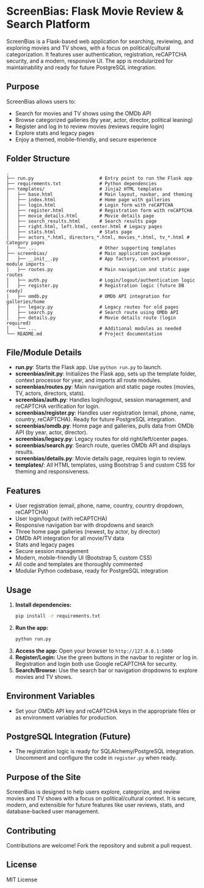 # ScreenBias: Flask Movie Review & Search Platform

ScreenBias is a Flask-based web application for searching, reviewing, and exploring movies and TV shows, with a focus on political/cultural categorization. It features user authentication, registration, reCAPTCHA security, and a modern, responsive UI. The app is modularized for maintainability and ready for future PostgreSQL integration.

## Purpose

ScreenBias allows users to:
- Search for movies and TV shows using the OMDb API
- Browse categorized galleries (by year, actor, director, political leaning)
- Register and log in to review movies (reviews require login)
- Explore stats and legacy pages
- Enjoy a themed, mobile-friendly, and secure experience

## Folder Structure

```
.
├── run.py                        # Entry point to run the Flask app
├── requirements.txt              # Python dependencies
├── templates/                    # Jinja2 HTML templates
│   ├── base.html                 # Main layout, navbar, and theming
│   ├── index.html                # Home page with galleries
│   ├── login.html                # Login form with reCAPTCHA
│   ├── register.html             # Registration form with reCAPTCHA
│   ├── movie_details.html        # Movie details page
│   ├── search_results.html       # Search results page
│   ├── right.html, left.html, center.html # Legacy pages
│   ├── stats.html                # Stats page
│   ├── actors_*.html, directors_*.html, movies_*.html, tv_*.html # Category pages
│   └── ...                       # Other supporting templates
├── screenbias/                   # Main application package
│   ├── __init__.py               # App factory, context processor, module imports
│   ├── routes.py                 # Main navigation and static page routes
│   ├── auth.py                   # Login/logout/authentication logic
│   ├── register.py               # Registration logic (future DB ready)
│   ├── omdb.py                   # OMDb API integration for galleries/home
│   ├── legacy.py                 # Legacy routes for old pages
│   ├── search.py                 # Search route using OMDb API
│   ├── details.py                # Movie details route (login required)
│   └── ...                       # Additional modules as needed
└── README.md                     # Project documentation
```

## File/Module Details

- **run.py**: Starts the Flask app. Use `python run.py` to launch.
- **screenbias/__init__.py**: Initializes the Flask app, sets up the template folder, context processor for year, and imports all route modules.
- **screenbias/routes.py**: Main navigation and static page routes (movies, TV, actors, directors, stats).
- **screenbias/auth.py**: Handles login/logout, session management, and reCAPTCHA verification for login.
- **screenbias/register.py**: Handles user registration (email, phone, name, country, reCAPTCHA). Ready for future PostgreSQL integration.
- **screenbias/omdb.py**: Home page and galleries, pulls data from OMDb API (by year, actor, director).
- **screenbias/legacy.py**: Legacy routes for old right/left/center pages.
- **screenbias/search.py**: Search route, queries OMDb API and displays results.
- **screenbias/details.py**: Movie details page, requires login to review.
- **templates/**: All HTML templates, using Bootstrap 5 and custom CSS for theming and responsiveness.

## Features

- User registration (email, phone, name, country, country dropdown, reCAPTCHA)
- User login/logout (with reCAPTCHA)
- Responsive navigation bar with dropdowns and search
- Three home page galleries (newest, by actor, by director)
- OMDb API integration for all movie/TV data
- Stats and legacy pages
- Secure session management
- Modern, mobile-friendly UI (Bootstrap 5, custom CSS)
- All code and templates are thoroughly commented
- Modular Python codebase, ready for PostgreSQL integration

## Usage

1. **Install dependencies:**
    ```bash
    pip install -r requirements.txt
    ```
2. **Run the app:**
    ```bash
    python run.py
    ```
3. **Access the app:** Open your browser to `http://127.0.0.1:5000`
4. **Register/Login:** Use the green buttons in the navbar to register or log in. Registration and login both use Google reCAPTCHA for security.
5. **Search/Browse:** Use the search bar or navigation dropdowns to explore movies and TV shows.

## Environment Variables
- Set your OMDb API key and reCAPTCHA keys in the appropriate files or as environment variables for production.

## PostgreSQL Integration (Future)
- The registration logic is ready for SQLAlchemy/PostgreSQL integration. Uncomment and configure the code in `register.py` when ready.

## Purpose of the Site
ScreenBias is designed to help users explore, categorize, and review movies and TV shows with a focus on political/cultural context. It is secure, modern, and extensible for future features like user reviews, stats, and database-backed user management.

## Contributing
Contributions are welcome! Fork the repository and submit a pull request.

## License
MIT License
